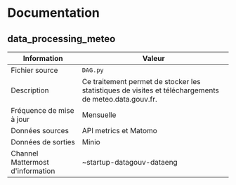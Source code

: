 # Documentation

## data_processing_meteo

| Information | Valeur |
| -------- | -------- |
| Fichier source     | `DAG.py`     |
| Description | Ce traitement permet de stocker les statistiques de visites et téléchargements de meteo.data.gouv.fr. |
| Fréquence de mise à jour | Mensuelle |
| Données sources | API metrics et Matomo |
| Données de sorties | Minio |
| Channel Mattermost d'information | ~startup-datagouv-dataeng |
